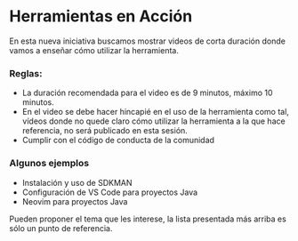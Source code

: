# Herramientas en Acción
En esta nueva iniciativa buscamos mostrar videos de corta duración donde vamos a enseñar cómo utilizar la herramienta.

### Reglas:
* La duración recomendada para el video es de 9 minutos, máximo 10 minutos.
* En el video se debe hacer hincapié en el uso de la herramienta como tal, vídeos donde no quede claro cómo utilizar la herramienta a la que hace referencia, no será publicado en esta sesión.
* Cumplir con el código de conducta de la comunidad

### Algunos ejemplos
* Instalación y uso de SDKMAN
* Configuración de VS Code para proyectos Java
* Neovim para proyectos Java

Pueden proponer el tema que les interese, la lista presentada más arriba es sólo un punto de referencia.
